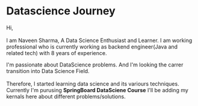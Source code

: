 # Datascience Journey

Hi,<br/><br/>
  I am Naveen Sharma, A Data Science Enthusiast and Learner. I am working professional who is currently working as backend engineer(Java and related tech) with 8 years of experience.
  
I'm passionate about DataScience problems. And I'm looking the carrer transition into Data Science Field. <br/><br/>
Therefore, I started learning data science and its variours techniques. Currently I'm purusing **SpringBoard DataSciene Course**
I'll be adding my kernals here about different problems/solutions.

<br/>

